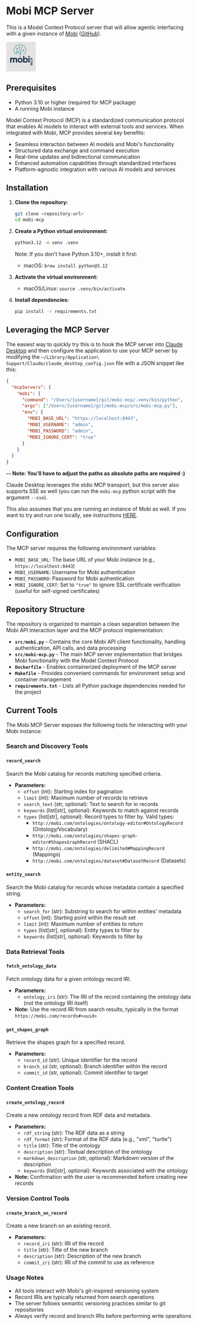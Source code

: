 # Mobi MCP Server
This is a Model Context Protocol server that will allow agentic interfacing with a given instance of 
[Mobi](https://mobi.solutions/) ([GitHub](https://github.com/inovexcorp/mobi)).

<img src="./logo.png" alt="mobi-mcp-logo" style="width: 80px;" />

## Prerequisites
- Python 3.10 or higher (required for MCP package)
- A running Mobi instance

Model Context Protocol (MCP) is a standardized communication protocol that enables AI models to interact with external
tools and services. When integrated with Mobi, MCP provides several key benefits:

- Seamless interaction between AI models and Mobi's functionality
- Structured data exchange and command execution
- Real-time updates and bidirectional communication
- Enhanced automation capabilities through standardized interfaces
- Platform-agnostic integration with various AI models and services

## Installation

1. **Clone the repository:**
   ```bash
   git clone <repository-url>
   cd mobi-mcp
   ```

2. **Create a Python virtual environment:**
   ```bash
   python3.12 -m venv .venv
   ```
   
   Note: If you don't have Python 3.10+, install it first:
   - macOS: `brew install python@3.12`

3. **Activate the virtual environment:**
   - macOS/Linux: `source .venv/bin/activate`

4. **Install dependencies:**
   ```bash
   pip install -r requirements.txt
   ```

## Leveraging the MCP Server
The easiest way to quickly try this is to hook the MCP server into [Claude Desktop](https://claude.ai/download) and then
configure the application to use your MCP server by modifying the 
`~/Library/Application\ Support/Claude/claude_desktop_config.json` file with a JSON snippet like this:

```json
{
  "mcpServers": {
    "mobi": {
      "command": "/Users/{username}/git/mobi-mcp/.venv/bin/python",
      "args": ["/Users/{username}/git/mobi-mcp/src/mobi-mcp.py"],
      "env": {
        "MOBI_BASE_URL": "https://localhost:8443",
        "MOBI_USERNAME": "admin",
        "MOBI_PASSWORD": "admin",
        "MOBI_IGNORE_CERT": "true"
      }
    }
  }
}
```
**-- Note: You'll have to adjust the paths as absolute paths are required :)**

Claude Desktop leverages the stdio MCP transport, but this server also supports SSE as well (you can run the `mobi-mcp`
python script with the argument `--sse`).

This also assumes that you are running an instance of Mobi as well. If you want to try and run one locally,
see instructions [HERE](https://inovexcorp.github.io/mobi-docs/latest/index.html#installing_the_docker_image).

## Configuration

The MCP server requires the following environment variables:

- `MOBI_BASE_URL`: The base URL of your Mobi instance (e.g., `https://localhost:8443`)
- `MOBI_USERNAME`: Username for Mobi authentication
- `MOBI_PASSWORD`: Password for Mobi authentication
- `MOBI_IGNORE_CERT`: Set to `"true"` to ignore SSL certificate verification (useful for self-signed certificates)

## Repository Structure
The repository is organized to maintain a clean separation between the Mobi API interaction layer and the MCP protocol
implementation:

- **`src/mobi.py`** - Contains the core Mobi API client functionality, handling authentication, API calls, and data processing
- **`src/mobi-mcp.py`** - The main MCP server implementation that bridges Mobi functionality with the Model Context Protocol
- **`Dockerfile`** - Enables containerized deployment of the MCP server
- **`Makefile`** - Provides convenient commands for environment setup and container management
- **`requirements.txt`** - Lists all Python package dependencies needed for the project



## Current Tools
The Mobi MCP Server exposes the following tools for interacting with your Mobi instance:

### Search and Discovery Tools

#### `record_search`
Search the Mobi catalog for records matching specified criteria.
- **Parameters:**
  - `offset` (int): Starting index for pagination
  - `limit` (int): Maximum number of records to retrieve
  - `search_text` (str, optional): Text to search for in records
  - `keywords` (list[str], optional): Keywords to match against records
  - `types` (list[str], optional): Record types to filter by. Valid types:
    - `http://mobi.com/ontologies/ontology-editor#OntologyRecord` (Ontology/Vocabulary)
    - `http://mobi.com/ontologies/shapes-graph-editor#ShapesGraphRecord` (SHACL)
    - `http://mobi.com/ontologies/delimited#MappingRecord` (Mappings)
    - `http://mobi.com/ontologies/dataset#DatasetRecord` (Datasets)

#### `entity_search`
Search the Mobi catalog for records whose metadata contain a specified string.
- **Parameters:**
  - `search_for` (str): Substring to search for within entities' metadata
  - `offset` (int): Starting point within the result set
  - `limit` (int): Maximum number of entities to return
  - `types` (list[str], optional): Entity types to filter by
  - `keywords` (list[str], optional): Keywords to filter by

### Data Retrieval Tools

#### `fetch_ontology_data`
Fetch ontology data for a given ontology record IRI.
- **Parameters:**
  - `ontology_iri` (str): The IRI of the record containing the ontology data (not the ontology IRI itself)
- **Note:** Use the record IRI from search results, typically in the format `https://mobi.com/records#<uuid>`

#### `get_shapes_graph`
Retrieve the shapes graph for a specified record.
- **Parameters:**
  - `record_id` (str): Unique identifier for the record
  - `branch_id` (str, optional): Branch identifier within the record
  - `commit_id` (str, optional): Commit identifier to target

### Content Creation Tools

#### `create_ontology_record`
Create a new ontology record from RDF data and metadata.
- **Parameters:**
  - `rdf_string` (str): The RDF data as a string
  - `rdf_format` (str): Format of the RDF data (e.g., "xml", "turtle")
  - `title` (str): Title of the ontology
  - `description` (str): Textual description of the ontology
  - `markdown_description` (str, optional): Markdown version of the description
  - `keywords` (list[str], optional): Keywords associated with the ontology
- **Note:** Confirmation with the user is recommended before creating new records

### Version Control Tools

#### `create_branch_on_record`
Create a new branch on an existing record.
- **Parameters:**
  - `record_iri` (str): IRI of the record
  - `title` (str): Title of the new branch
  - `description` (str): Description of the new branch
  - `commit_iri` (str): IRI of the commit to use as reference

### Usage Notes
- All tools interact with Mobi's git-inspired versioning system
- Record IRIs are typically returned from search operations
- The server follows semantic versioning practices similar to git repositories
- Always verify record and branch IRIs before performing write operations

